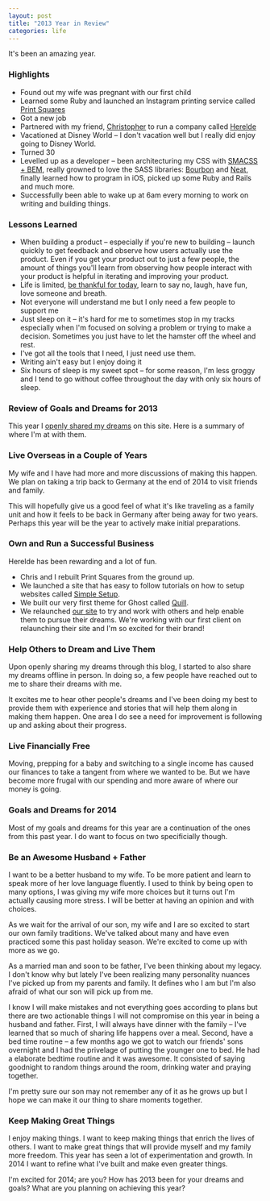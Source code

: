 ```yaml
---
layout: post
title: "2013 Year in Review"
categories: life
---
```


It's been an amazing year.

### Highlights
- Found out my wife was pregnant with our first child
- Learned some Ruby and launched an Instagram printing service called [Print Squares][ps]
- Got a new job
- Partnered with my friend, [Christopher][chris] to run a company called [Herelde][he]
- Vacationed at Disney World &ndash; I don't vacation well but I really did enjoy going to Disney World.
- Turned 30
- Levelled up as a developer &ndash; been architecturing my CSS with [SMACSS + BEM][css], really growned to love the SASS libraries: [Bourbon][bourbon] and [Neat][neat], finally learned how to program in iOS, picked up some Ruby and Rails and much more.
- Successfully been able to wake up at 6am every morning to work on writing and building things.

### Lessons Learned
- When building a product &ndash; especially if you're new to building &ndash; launch quickly to get feedback and observe how users actually use the product. Even if you get your product out to just a few people, the amount of things you'll learn from observing how people interact with your product is helpful in iterating and improving your product.
- Life is limited, [be thankful for today][today], learn to say no, laugh, have fun, love someone and breath.
- Not everyone will understand me but I only need a few people to support me
- Just sleep on it &ndash; it's hard for me to sometimes stop in my tracks especially when I'm focused on solving a problem or trying to make a decision. Sometimes you just have to let the hamster off the wheel and rest.
- I've got all the tools that I need, I just need use them.
- Writing ain't easy but I enjoy doing it
- Six hours of sleep is my sweet spot &ndash; for some reason, I'm less groggy and I tend to go without coffee throughout the day with only six hours of sleep.

### Review of Goals and Dreams for 2013
This year I [openly shared my dreams][dreams] on this site. Here is a summary of where I'm at with them.

### Live Overseas in a Couple of Years 
My wife and I have had more and more discussions of making this happen. We plan on taking a trip back to Germany at the end of 2014 to visit friends and family.

This will hopefully give us a good feel of what it's like traveling as a family unit and how it feels to be back in Germany after being away for two years. Perhaps this year will be the year to actively make initial preparations.

### Own and Run a Successful Business
Herelde has been rewarding and a lot of fun.

- Chris and I rebuilt Print Squares from the ground up. 
- We launched a site that has easy to follow tutorials on how to setup websites called [Simple Setup][ss].
- We built our very first theme for Ghost called [Quill][quill]. 
- We relaunched [our site][he] to try and work with others and help enable them to pursue their dreams. We're working with our first client on relaunching their site and I'm so excited for their brand!


### Help Others to Dream and Live Them
Upon openly sharing my dreams through this blog, I started to also share my dreams offline in person. In doing so, a few people have reached out to me to share their dreams with me.

It excites me to hear other people's dreams and I've been doing my best to provide them with experience and stories that will help them along in making them happen. One area I do see a need for improvement is following up and asking about their progress.

### Live Financially Free
Moving, prepping for a baby and switching to a single income has caused our finances to take a tangent from where we wanted to be. But we have become more frugal with our spending and more aware of where our money is going.

### Goals and Dreams for 2014
Most of my goals and dreams for this year are a continuation of the ones from this past year. I do want to focus on two specificially though.

### Be an Awesome Husband + Father
I want to be a better husband to my wife. To be more patient and learn to speak more of her love language fluently. I used to think by being open to many options, I was giving my wife more choices but it turns out I'm actually causing more stress. I will be better at having an opinion and with choices.

As we wait for the arrival of our son, my wife and I are so excited to start our own family traditions. We've talked about many and have even practiced some this past holiday season. We're excited to come up with more as we go.

As a married man and soon to be father, I've been thinking about my legacy. I don't know why but lately I've been realizing many personality nuances I've picked up from my parents and family. It defines who I am but I'm also afraid of what our son will pick up from me.

I know I will make mistakes and not everything goes according to plans but there are two actionable things I will not compromise on this year in being a husband and father. First, I will always have dinner with the family &ndash; I've learned that so much of sharing life happens over a meal. Second, have a bed time routine &ndash; a few months ago we got to watch our friends' sons overnight and I had the privelage of putting the younger one to bed. He had a elaborate bedtime routine and it was awesome. It consisted of saying goodnight to random things around the room, drinking water and praying together.

I'm pretty sure our son may not remember any of it as he grows up but I hope we can make it our thing to share moments together.

### Keep Making Great Things
I enjoy making things. I want to keep making things that enrich the lives of others. I want to make great things that will provide myself and my family more freedom. This year has seen a lot of experimentation and growth. In 2014 I want to refine what I've built and make even greater things.

I'm excited for 2014; are you? How has 2013 been for your dreams and goals? What are you planning on achieving this year?

[chris]: https://www.twitter.com/chrisliamlai
[he]: http://www.herelde.com
[ps]: https://www.printsquares.com
[css]: https://medium.com/objects-in-space/f6f404727
[bourbon]: http://bourbon.io
[neat]: http://neat.bourbon.io
[today]: http://michaellee.co/good-day/
[dreams]: http://michaellee.co/great-year-2013/
[ss]: http://www.simplesetup.co
[quill]: http://quill.herelde.com
